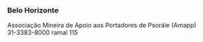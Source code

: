 ### **Belo Horizonte**


Associação Mineira de Apoio aos Portadores de Psoráie (Amapp)  
31-3383-8000 ramal 115

